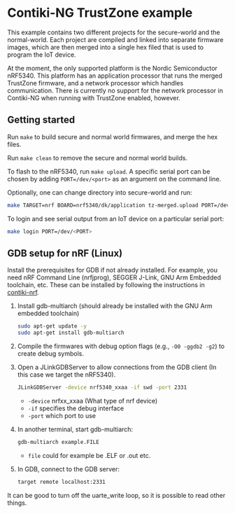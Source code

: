 # Contiki-NG TrustZone example

This example contains two different projects for the secure-world and
the normal-world. Each project are compiled and linked into separate
firmware images, which are then merged into a single hex filed that is
used to program the IoT device.

At the moment, the only supported platform is the Nordic Semiconductor
nRF5340. This platform has an application processor that runs the
merged TrustZone firmware, and a network processor which handles
communication. There is currently no support for the network processor
in Contiki-NG when running with TrustZone enabled, however.

## Getting started

Run `make` to build secure and normal world firmwares, and
merge the hex files.

Run `make clean` to remove the secure and normal world builds.

To flash to the nRF5340, run `make upload`. A specific serial port can
be chosen by adding `PORT=/dev/<port>` as an argument on the command line.

Optionally, one can change directory into secure-world and run:
```sh
make TARGET=nrf BOARD=nrf5340/dk/application tz-merged.upload PORT=/dev/<PORT>
```

To login and see serial output from an IoT device on a particular serial port:
```sh
make login PORT=/dev/<PORT>
```

## GDB setup for nRF (Linux)

Install the prerequisites for GDB if not already installed. For example,
you need nRF Command Line (nrfjprog), SEGGER J-Link,
GNU Arm Embedded toolchain, etc. These can be installed by following the
instructions in [contiki-nrf](https://docs.contiki-ng.org/en/develop/doc/platforms/nrf.html#prerequisites-and-setup).

1. Install gdb-multiarch (should already be installed with the GNU Arm embedded toolchain)
    ```sh
    sudo apt-get update -y
    sudo apt-get install gdb-multiarch
    ```
2. Compile the firmwares with debug option flags (e.g., `-O0 -ggdb2 -g2`)
to create debug symbols.

3. Open a JLinkGDBServer to allow connections from the GDB client (In
this case we target the nRF5340).
    ```sh
    JLinkGDBServer -device nrf5340_xxaa -if swd -port 2331
    ```
    * `-device` nrfxx_xxaa (What type of nrf device)
    * `-if` specifies the debug interface
    * `-port` which port to use

4. In another terminal, start gdb-multiarch:
    ```sh
    gdb-multiarch example.FILE
    ```
    * `file` could for example be .ELF or .out etc.

5. In GDB, connect to the GDB server:
    ```sh
    target remote localhost:2331
    ```

It can be good to turn off the uarte_write loop, so it is possible to
read other things.
